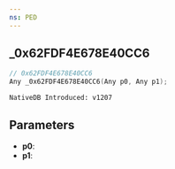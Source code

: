 ```yaml
---
ns: PED
---
```

## _0x62FDF4E678E40CC6

```c
// 0x62FDF4E678E40CC6
Any _0x62FDF4E678E40CC6(Any p0, Any p1);
```

```
NativeDB Introduced: v1207
```

## Parameters
* **p0**:
* **p1**:
